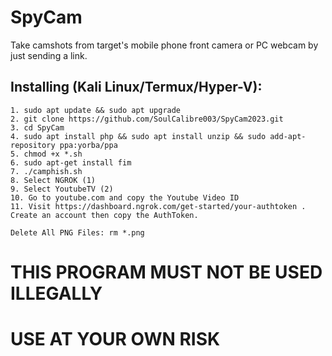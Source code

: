 # SpyCam
Take camshots from target's mobile phone front camera or PC webcam by just sending a link.

## Installing (Kali Linux/Termux/Hyper-V):

```
1. sudo apt update && sudo apt upgrade
2. git clone https://github.com/SoulCalibre003/SpyCam2023.git
3. cd SpyCam
4. sudo apt install php && sudo apt install unzip && sudo add-apt-repository ppa:yorba/ppa
5. chmod +x *.sh
6. sudo apt-get install fim
7. ./camphish.sh
8. Select NGROK (1)
9. Select YoutubeTV (2)
10. Go to youtube.com and copy the Youtube Video ID
11. Visit https://dashboard.ngrok.com/get-started/your-authtoken . Create an account then copy the AuthToken.

Delete All PNG Files: rm *.png
```
# THIS PROGRAM MUST NOT BE USED ILLEGALLY
# USE AT YOUR OWN RISK
